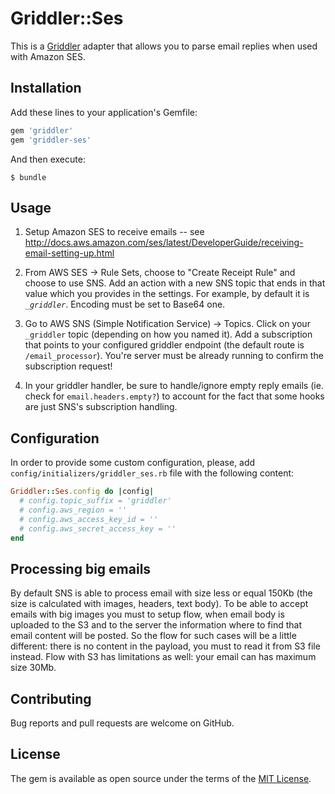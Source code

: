# Griddler::Ses

This is a [Griddler](https://github.com/thoughtbot/griddler) adapter that allows you to parse email replies when used with Amazon SES.


## Installation

Add these lines to your application's Gemfile:

```ruby
gem 'griddler'
gem 'griddler-ses'
```

And then execute:

    $ bundle


## Usage

1. Setup Amazon SES to receive emails -- see http://docs.aws.amazon.com/ses/latest/DeveloperGuide/receiving-email-setting-up.html

2. From AWS SES -> Rule Sets, choose to "Create Receipt Rule" and choose to use SNS.  Add an action with a new SNS topic that ends in that value which you provides in the settings. For example, by default it is *`_griddler`*. Encoding must be set to Base64 one.

3. Go to AWS SNS (Simple Notification Service) -> Topics.  Click on your `_griddler` topic (depending on how you named it).  Add a subscription that points to your configured griddler endpoint (the default route is `/email_processor`).  You're server must be already running to confirm the subscription request!

4. In your griddler handler, be sure to handle/ignore empty reply emails (ie. check for `email.headers.empty?`) to account for the fact that some hooks are just SNS's subscription handling.

## Configuration

In order to provide some custom configuration, please, add `config/initializers/griddler_ses.rb` file with the following content:

```ruby
Griddler::Ses.config do |config|
  # config.topic_suffix = 'griddler'
  # config.aws_region = ''
  # config.aws_access_key_id = ''
  # config.aws_secret_access_key = ''
end
```

## Processing big emails

By default SNS is able to process email with size less or equal 150Kb (the size is calculated with images, headers, text body). To be able to
accept emails with big images you must to setup flow, when email body is uploaded to the S3 and to the server the information where to find
that email content will be posted. So the flow for such cases will be a little different: there is no content in the payload, you must to
read it from S3 file instead. Flow with S3 has limitations as well: your email can has maximum size 30Mb.

## Contributing

Bug reports and pull requests are welcome on GitHub.


## License

The gem is available as open source under the terms of the [MIT License](http://opensource.org/licenses/MIT).

